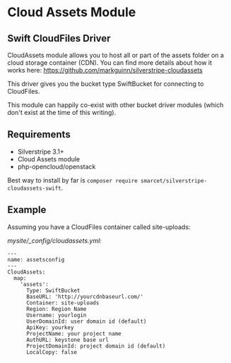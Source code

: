 Cloud Assets Module
===================

Swift CloudFiles Driver
---------------------------

CloudAssets module allows you to host all or part of the assets folder on a cloud storage container (CDN).
You can find more details about how it works here: <https://github.com/markguinn/silverstripe-cloudassets>

This driver gives you the bucket type SwiftBucket for connecting to CloudFiles.

This module can happily co-exist with other bucket driver modules (which don't exist at the time of this writing).


Requirements
------------
- Silverstripe 3.1+
- Cloud Assets module
- php-opencloud/openstack

Best way to install by far is `composer require smarcet/silverstripe-cloudassets-swift`.


Example
-------
Assuming you have a CloudFiles container called site-uploads:

*mysite/_config/cloudassets.yml:*
```
---
name: assetsconfig
---
CloudAssets:
  map:
    'assets':
      Type: SwiftBucket
      BaseURL: 'http://yourcdnbaseurl.com/'
      Container: site-uploads
      Region: Region Name
      Username: yourlogin
      UserDomainId: user domain id (default)
      ApiKey: yourkey
      ProjectName: your project name
      AuthURL: keystone base url 
      ProjectDomainId: project domain id (default)
      LocalCopy: false     
```
